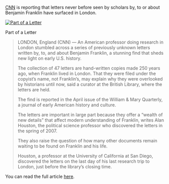 [CNN](http://www.cnn.com/2009/US/04/25/uk.franklin.letters/index.html) is reporting that letters never before seen by scholars by, to or about Benjamin Franklin have surfaced in London.

[![Part of a Letter](artfranklinletter.jpg "Franklin Letter")](https://www.historyrhymes.info/2009/04/25/forgotten-benjamin-franklin-letters-found/artfranklinletter/)

Part of a Letter

> LONDON, England (CNN) — An American professor doing research in London stumbled across a series of previously unknown letters written by, to, and about Benjamin Franklin, a stunning find that sheds new light on early U.S. history.
> 
> The collection of 47 letters are hand-written copies made 250 years ago, when Franklin lived in London. That they were filed under the copyist’s name, not Franklin’s, may explain why they were overlooked by historians until now, said a curator at the British Library, where the letters are held.
> 
> The find is reported in the April issue of the William & Mary Quarterly, a journal of early American history and culture.
> 
> The letters are important in large part because they offer a “wealth of new details” that affect modern understanding of Franklin, writes Alan Houston, the political science professor who discovered the letters in the spring of 2007.
> 
> They also raise the question of how many other documents remain waiting to be found on Franklin and his life.
> 
> Houston, a professor at the University of California at San Diego, discovered the letters on the last day of his last research trip to London, just before the library’s closing time.

You can read the full article [here](http://www.cnn.com/2009/US/04/25/uk.franklin.letters/index.html).